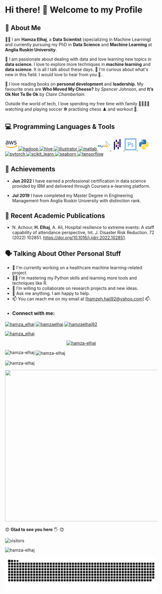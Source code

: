 # Hi there! 👋 Welcome to my Profile

## 🚀 About Me

👨‍🎓 I am **Hamza Elhaj**, a **Data Scientist** (specializing in Machine Learning) and currently pursuing my PhD in **Data Science** and **Machine Learning** at **Anglia Ruskin University**.

🤖 I am passionate about dealing with data and love learning new topics in **data science**. I love to explore more techniques in **machine learning** and **data science**. It is all I talk about these days. 🧐 I'm curious about what's new in this field. I would love to hear from you 👐..

📗 I love reading books on **personal development** and **leadership**. My favourite ones are **Who Moved My Cheese?** by _Spencer Johnson_, and **It’s Ok Not To Be Ok** by _Claire Chamberlain_.

Outside the world of tech, I love spending my free time with family 👨‍👩‍👦‍👦 watching and playing soccer ⚽ practising chess ♟️ and workout 💪.

<!---
Hamza-Elhaj/Hamza-Elhaj is a ✨ special ✨ repository because its `README.md` (this file) appears on your GitHub profile.
You can click the Preview link to take a look at your changes.
--->

## 💻 Programming Languages & Tools

<p align="left"> <a href="https://aws.amazon.com" target="_blank" rel="noreferrer"> <img src="https://raw.githubusercontent.com/devicons/devicon/master/icons/amazonwebservices/amazonwebservices-original-wordmark.svg" alt="aws" width="40" height="40"/> </a> <a href="https://hadoop.apache.org/" target="_blank" rel="noreferrer"> <img src="https://www.vectorlogo.zone/logos/apache_hadoop/apache_hadoop-icon.svg" alt="hadoop" width="40" height="40"/> </a> <a href="https://hive.apache.org/" target="_blank" rel="noreferrer"> <img src="https://www.vectorlogo.zone/logos/apache_hive/apache_hive-icon.svg" alt="hive" width="40" height="40"/> </a> <a href="https://www.adobe.com/in/products/illustrator.html" target="_blank" rel="noreferrer"> <img src="https://www.vectorlogo.zone/logos/adobe_illustrator/adobe_illustrator-icon.svg" alt="illustrator" width="40" height="40"/> </a> <a href="https://www.mathworks.com/" target="_blank" rel="noreferrer"> <img src="https://upload.wikimedia.org/wikipedia/commons/2/21/Matlab_Logo.png" alt="matlab" width="40" height="40"/> </a> <a href="https://www.mysql.com/" target="_blank" rel="noreferrer"> <img src="https://raw.githubusercontent.com/devicons/devicon/master/icons/mysql/mysql-original-wordmark.svg" alt="mysql" width="40" height="40"/> </a> <a href="https://pandas.pydata.org/" target="_blank" rel="noreferrer"> <img src="https://raw.githubusercontent.com/devicons/devicon/2ae2a900d2f041da66e950e4d48052658d850630/icons/pandas/pandas-original.svg" alt="pandas" width="40" height="40"/> </a> <a href="https://www.photoshop.com/en" target="_blank" rel="noreferrer"> <img src="https://raw.githubusercontent.com/devicons/devicon/master/icons/photoshop/photoshop-line.svg" alt="photoshop" width="40" height="40"/> </a> <a href="https://www.python.org" target="_blank" rel="noreferrer"> <img src="https://raw.githubusercontent.com/devicons/devicon/master/icons/python/python-original.svg" alt="python" width="40" height="40"/> </a> <a href="https://pytorch.org/" target="_blank" rel="noreferrer"> <img src="https://www.vectorlogo.zone/logos/pytorch/pytorch-icon.svg" alt="pytorch" width="40" height="40"/> </a> <a href="https://scikit-learn.org/" target="_blank" rel="noreferrer"> <img src="https://upload.wikimedia.org/wikipedia/commons/0/05/Scikit_learn_logo_small.svg" alt="scikit_learn" width="40" height="40"/> </a> <a href="https://seaborn.pydata.org/" target="_blank" rel="noreferrer"> <img src="https://seaborn.pydata.org/_images/logo-mark-lightbg.svg" alt="seaborn" width="40" height="40"/> </a> <a href="https://www.tensorflow.org" target="_blank" rel="noreferrer"> <img src="https://www.vectorlogo.zone/logos/tensorflow/tensorflow-icon.svg" alt="tensorflow" width="40" height="40"/> </a> </p>

## 🏅 Achievements

* **Jun 2022** I have earned a professional certification in data science provided by IBM and delivered through Coursera e-learning platform.

* **Jul 2019** I have completed my Master Degree in Engineering Management from Anglia Ruskin University with distinction rank.

## 📄 Recent Academic Publications

* N. Achour, **H. Elhaj**, A. Ali, Hospital resilience to extreme events: A staff capability of attendance perspective, Int. J. Disaster Risk Reduction. 72 (2022) 102851. https://doi.org/10.1016/j.ijdrr.2022.102851.

## 🗣️ Talking About Other Personal Stuff

* 💁 I'm currently working on a healthcare machine learning-related project.
* 👨‍💻 I'm mastering my Python skills and learning more tools and techniques like R.
* 🤝 I’m willing to collaborate on research projects and new ideas.
* 💬 Ask me anything. I am happy to help.
* 📫 You can reach me on my email at [hamzeh.hajj92@yahoo.com] 📫.
* <h3 align="left">Connect with me:</h3>
<p align="left">
<a href="https://twitter.com/hamza_elhaj" target="blank"><img align="center" src="https://raw.githubusercontent.com/rahuldkjain/github-profile-readme-generator/master/src/images/icons/Social/twitter.svg" alt="hamza_elhaj" height="30" width="40" /></a>
<a href="https://linkedin.com/in/hamzaelhaj" target="blank"><img align="center" src="https://raw.githubusercontent.com/rahuldkjain/github-profile-readme-generator/master/src/images/icons/Social/linked-in-alt.svg" alt="hamzaelhaj" height="30" width="40" /></a>
<a href="https://kaggle.com/hamzaelhaj92" target="blank"><img align="center" src="https://raw.githubusercontent.com/rahuldkjain/github-profile-readme-generator/master/src/images/icons/Social/kaggle.svg" alt="hamzaelhaj92" height="30" width="40" /></a>
</p>
<p align="left"> <a href="https://twitter.com/hamza_elhaj" target="blank"><img src="https://img.shields.io/twitter/follow/hamza_elhaj?logo=twitter&style=for-the-badge" alt="hamza_elhaj" /></a> </p>

<p align="center"> <a href="https://github.com/ryo-ma/github-profile-trophy"><img src="https://github-profile-trophy.vercel.app/?username=hamza-elhaj" alt="hamza-elhaj" /></a> </p>

<p><img align="left" src="https://github-readme-stats.vercel.app/api/top-langs?username=hamza-elhaj&show_icons=true&locale=en&layout=compact" alt="hamza-elhaj" /></p>
<p>&nbsp;<img align="center" src="https://github-readme-stats.vercel.app/api?username=hamza-elhaj&show_icons=true&locale=en" alt="hamza-elhaj" /></p>
<p><img align="center" src="https://github-readme-streak-stats.herokuapp.com/?user=hamza-elhaj&" alt="hamza-elhaj" /></p>

<p align="center">
  <img width="700" height="500" src="https://cdn.dribbble.com/users/1162077/screenshots/5403918/media/d5dccb5d5818cba2c8fa0cb15fb578b3.gif">
</p>

😍 **Glad to see you here** 🖐 😊

![visitors](https://visitor-badge.glitch.me/badge?page_id=page.id)
<p align="left"> <img src="https://komarev.com/ghpvc/?username=hamza-elhaj&label=Profile%20views&color=0e75b6&style=flat" alt="hamza-elhaj" /> </p>

![alt text](https://raw.githubusercontent.com/Platane/snk/output/github-contribution-grid-snake.svg "Logo Title Text 2")
